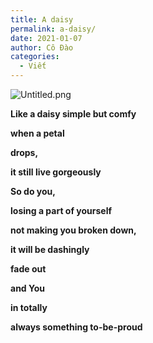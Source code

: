```yaml
---
title: A daisy
permalink: a-daisy/
date: 2021-01-07
author: Cô Đào
categories:
  - Viết
---
```


![Untitled.png](/images/e79b785d-92f6-4a64-9007-9fc8c1ac41a8/Untitled.png)


**Like a daisy
simple but comfy**


**when a petal**


**drops,**


**it still live gorgeously**


**So do you,**


**losing a part of yourself**


**not making you broken down,**


**it will be dashingly**


**fade out**


**and You**


**in totally**


**always something to-be-proud**

